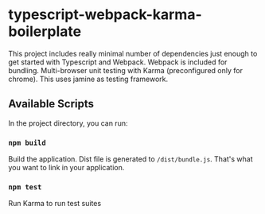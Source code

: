 # typescript-webpack-karma-boilerplate
This project includes really minimal number of dependencies just enough to get started with Typescript and Webpack. Webpack is included for bundling. Multi-browser unit testing with Karma (preconfigured only for chrome). This uses jamine as testing framework.

## Available Scripts
In the project directory, you can run:

### `npm build`
Build the application. Dist file is generated to `/dist/bundle.js`. That's what you want to link in your application.

### `npm test`
Run Karma to run test suites
